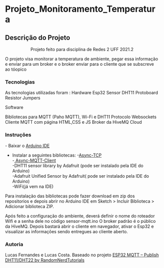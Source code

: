 # Projeto_Monitoramento_Temperatura
<h2> Descrição do Projeto </h2>
<p align="center">Projeto feito para disciplina de Redes 2 UFF 2021.2</p>
<p>O projeto visa monitorar a temperatura de ambiente, pegar essa informação e enviar para um broker e o broker enviar para o cliente que se subscreve ao tóopico</p>

### Tecnologias
<p>As tecnologias utilizadas foram :
Hardware
Esp32
Sensor DHT11  
Protoboard
Resistor 
Jumpers

Software

Bibliotecas para MQTT (Paho MQTT), Wi-Fi e DHT11
Protocolo Websockets
Cliente MQTT com página HTML,CSS e JS
Broker da HiveMQ Cloud

</p>

### Instruções
<p >
- Baixar o <a href="https://www.arduino.cc/en/software">Arduino IDE</a>

- Instalar a seguintes bibliotecas:
  -<a href="https://github.com/me-no-dev/AsyncTCP">Async-TCP</a> </br>
  -<a href="https://github.com/marvinroger/async-mqtt-client"> Async-MQTT-Client</a> </br>
  -DHT11 sensor library by Adafruit (pode ser instalado pela IDE do Arduino)</br>
  -Adafruit Unified Sensor by Adafruit( pode ser instalado pela IDE do Arduino)</br>
  -WiFi(já vem na IDE)</br>

Para instalação das bibliotecas pode fazer download em zip dos repositorios e depois abrir no Arduino IDE em Sketch > Incluir Biblioteca > Adicionar biblioteca ZIP.
</p>

<p>
  Após feito a configuração do ambiente, deverá definir o nome do roteador Wifi e a senha dele no código sensor-mqtt.ino
  O broker padrão é o público da HiveMQ.
  Depois bastará abrir o cliente em navegador, ativar o Esp32 e visualizar as informações sendo entregues ao cliente aberto.
</p>

### Autoria
<p>
Lucas Fernandes e Lucas Costa.
Baseado no projeto <a href="https://randomnerdtutorials.com/esp32-mqtt-publish-dht11-dht22-arduino/#:~:text=The%20ESP32%20is%20publishing%20temperature,topics%20and%20receive%20the%20readings.">ESP32 MQTT – Publish DHT11/DHT22 by RandomNerdTutorials</a>
</p>
